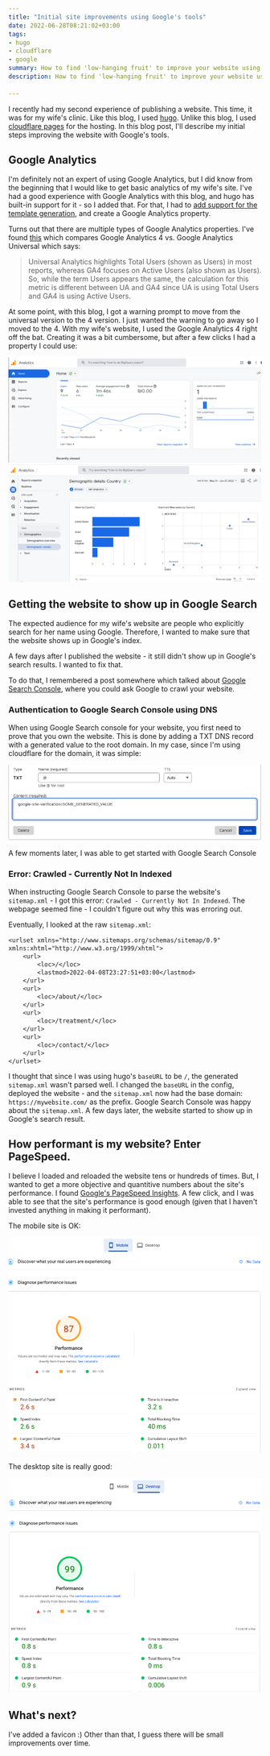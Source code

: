 ```yaml
---
title: "Initial site improvements using Google's tools"
date: 2022-06-28T08:21:02+03:00
tags: 
- hugo
- cloudflare
- google
summary: How to find 'low-hanging fruit' to improve your website using a few of Google's tools.
description: How to find 'low-hanging fruit' to improve your website using a few of Google's tools.

---
```


I recently had my second experience of publishing a website. This time, it was for my wife's clinic. Like this blog, I used [hugo](https://gohugo.io/). Unlike this blog, I used [cloudflare pages](https://pages.cloudflare.com/) for the hosting. In this blog post, I'll describe my initial steps improving the website with Google's tools. 

## Google Analytics

I'm definitely not an expert of using Google Analytics, but I did know from the beginning that I would like to get basic analytics of my wife's site. I've had a good experience with Google Analytics with this blog, and hugo has built-in support for it - so I added that. For that, I had to [add support for the template generation](https://github.com/bugok/hugo-html5up-alpha/commit/2ca8d9101f293ca711551d70984c90270e4541c0), and create a Google Analytics property. 

Turns out that there are multiple types of Google Analytics properties. I've found [this](https://support.google.com/analytics/answer/11986666?hl=en#zippy=%2Cin-this-article) which compares Google Analytics 4 vs. Google Analytics Universal which says: 

> Universal Analytics highlights Total Users (shown as Users) in most reports, whereas GA4 focuses on Active Users (also shown as Users). So, while the term Users appears the same, the calculation for this metric is different between UA and GA4 since UA is using Total Users and GA4 is using Active Users. 

At some point, with this blog, I got a warning prompt to move from the universal version to the 4 version. I just wanted the warning to go away so I moved to the 4. With my wife's website, I used the Google Analytics 4 right off the bat. Creating it was a bit cumbersome, but after a few clicks I had a property I could use: 

![](google_analytics_1.png)
![](google_analytics_2.png)

## Getting the website to show up in Google Search

The expected audience for my wife's website are people who explicitly search for her name using Google. Therefore, I wanted to make sure that the website shows up in Google's index. 

A few days after I published the website - it still didn't show up in Google's search results. I wanted to fix that.

To do that, I remembered a post somewhere which talked about [Google Search Console](https://search.google.com/search-console/), where you could ask Google to crawl your website. 

### Authentication to Google Search Console using DNS

When using Google Search console for your website, you first need to prove that you own the website. This is done by adding a TXT DNS record with a generated value to the root domain. In my case, since I'm using cloudflare for the domain, it was simple: 

![](cloudflare_dns_txt.png)

A few moments later, I was able to get started with Google Search Console

### Error: Crawled - Currently Not In Indexed

When instructing Google Search Console to parse the website's `sitemap.xml` - I got this error: `Crawled - Currently Not In Indexed`. The webpage seemed fine - I couldn't figure out why this was erroring out. 

Eventually, I looked at the raw `sitemap.xml`:

```lang=xml
<urlset xmlns="http://www.sitemaps.org/schemas/sitemap/0.9" xmlns:xhtml="http://www.w3.org/1999/xhtml">
	<url>
		<loc>/</loc>
		<lastmod>2022-04-08T23:27:51+03:00</lastmod>
	</url>
	<url>
		<loc>/about/</loc>
	</url>
	<url>
		<loc>/treatment/</loc>
	</url>
	<url>
		<loc>/contact/</loc>
	</url>
</urlset>
```

I thought that since I was using hugo's `baseURL` to be `/`, the generated `sitemap.xml` wasn't parsed well. I changed the `baseURL` in the config, deployed the website - and the `sitemap.xml` now had the base domain: `https://mywebsite.com/` as the prefix. Google Search Console was happy about the `sitemap.xml`. 
A few days later, the website started to show up in Google's search result. 

## How performant is my website? Enter PageSpeed.

I believe I loaded and reloaded the website tens or hundreds of times. But, I wanted to get a more objective and quantitive numbers about the site's performance. I found [Google's PageSpeed Insights](https://pagespeed.web.dev/). A few click, and I was able to see that the site's performance is good enough (given that I haven't invested anything in making it performant). 

The mobile site is OK: 

![](pagespeed_mobile.png)

The desktop site is really good: 

![](pagespeed_desktop.png)

## What's next? 

I've added a favicon :)
Other than that, I guess there will be small improvements over time.

